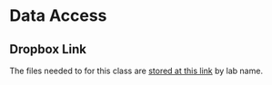 # Data Access



## Dropbox Link
The files needed to for this class are [stored at this link](https://www.dropbox.com/sh/kobic4hcj6dtigt/AAAio-sVIcFzYFljmLOPTv77a?dl=0) by lab name. 